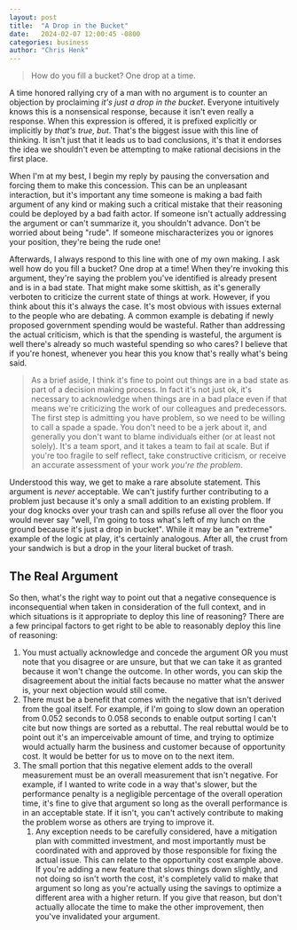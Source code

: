 ```yaml
---
layout: post
title:  "A Drop in the Bucket"
date:   2024-02-07 12:00:45 -0800
categories: business
author: "Chris Henk"
---
```


> How do you fill a bucket? One drop at a time.

A time honored rallying cry of a man with no argument is to counter an objection by proclaiming *it's just a drop in the bucket*. Everyone intuitively knows this is a nonsensical response, because it isn't even really a response. When this expression is offered, it is prefixed explicitly or implicitly by *that's true, but*. That's the biggest issue with this line of thinking. It isn't just that it leads us to bad conclusions, it's that it endorses the idea we shouldn't even be attempting to make rational decisions in the first place.

When I'm at my best, I begin my reply by pausing the conversation and forcing them to make this concession. This can be an unpleasant interaction, but it's important any time someone is making a bad faith argument of any kind or making such a critical mistake that their reasoning could be deployed by a bad faith actor. If someone isn't actually addressing the argument or can't summarize it, you shouldn't advance. Don't be worried about being "rude". If someone mischaracterizes you or ignores your position, they're being the rude one!

Afterwards, I always respond to this line with one of my own making. I ask well how do you fill a bucket? One drop at a time! When they're invoking this argument, they're saying the problem you've identified is already present and is in a bad state. That might make some skittish, as it's generally verboten to criticize the current state of things at work. However, if you think about this it's always the case. It's most obvious with issues external to the people who are debating. A common example is debating if newly proposed government spending would be wasteful. Rather than addressing the actual criticism, which is that the spending is wasteful, the argument is well there's already so much wasteful spending so who cares? I believe that if you're honest, whenever you hear this you know that's really what's being said.

> As a brief aside, I think it's fine to point out things are in a bad state as part of a decision making process. In fact it's not just ok, it's necessary to acknowledge when things are in a bad place even if that means we're criticizing the work of our colleagues and predecessors. The first step is admitting you have problem, so we need to be willing to call a spade a spade. You don't need to be a jerk about it, and generally you don't want to blame individuals either (or at least not solely). It's a team sport, and it takes a team to fail at scale. But if you're too fragile to self reflect, take constructive criticism, or receive an accurate assessment of your work *you're the problem*.

Understood this way, we get to make a rare absolute statement. This argument is *never* acceptable. We can't justify further contributing to a problem just because it's only a small addition to an existing problem. If your dog knocks over your trash can and spills refuse all over the floor you would never say "well, I'm going to toss what's left of my lunch on the ground because it's just a drop in bucket". While it may be an "extreme" example of the logic at play, it's certainly analogous. After all, the crust from your sandwich is but a drop in the your literal bucket of trash.

## The Real Argument

So then, what's the right way to point out that a negative consequence is inconsequential when taken in consideration of the full context, and in which situations is it appropriate to deploy this line of reasoning? There are a few principal factors to get right to be able to reasonably deploy this line of reasoning:

1. You must actually acknowledge and concede the argument OR you must note that you disagree or are unsure, but that we can take it as granted because it won't change the outcome. In other words, you can skip the disagreement about the initial facts because no matter what the answer is, your next objection would still come.
2. There must be a benefit that comes with the negative that isn't derived from the goal itself. For example, if I'm going to slow down an operation from 0.052 seconds to 0.058 seconds to enable output sorting I can't cite but now things are sorted as a rebuttal. The real rebuttal would be to point out it's an imperceivable amount of time, and trying to optimize would actually harm the business and customer because of opportunity cost. It would be better for us to move on to the next item.
3. The small portion that this negative element adds to the overall measurement must be an overall measurement that isn't negative. For example, if I wanted to write code in a way that's slower, but the performance penalty is a negligible percentage of the overall operation time, it's fine to give that argument so long as the overall performance is in an acceptable state. If it isn't, you can't actively contribute to making the problem worse as others are trying to improve it.
   1. Any exception needs to be carefully considered, have a mitigation plan with committed investment, and most importantly must be coordinated with and approved by those responsible for fixing the actual issue. This can relate to the opportunity cost example above. If you're adding a new feature that slows things down slightly, and not doing so isn't worth the cost, it's completely valid to make that argument so long as you're actually using the savings to optimize a different area with a higher return. If you give that reason, but don't actually allocate the time to make the other improvement, then you've invalidated your argument.
